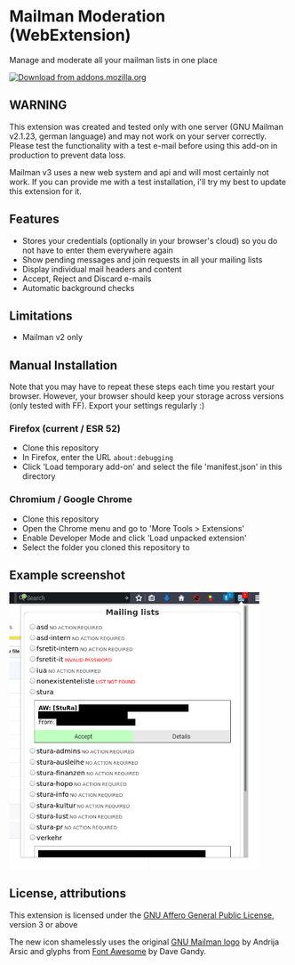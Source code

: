 # Mailman Moderation (WebExtension)
Manage and moderate all your mailman lists in one place

[![Download from addons.mozilla.org](https://addons.cdn.mozilla.net/static/img/addons-buttons/AMO-button_1.png)](https://addons.mozilla.org/firefox/addon/mailmanmod)

## WARNING
This extension was created and tested only with one server (GNU Mailman v2.1.23, german language)
and may not work on your server correctly. Please test the functionality with a test e-mail
before using this add-on in production to prevent data loss.

Mailman v3 uses a new web system and api and will most certainly not work. If you can provide me
with a test installation, i'll try my best to update this extension for it.


## Features
- Stores your credentials (optionally in your browser's cloud) so you do not have to enter them everywhere again
- Show pending messages and join requests in all your mailing lists
- Display individual mail headers and content
- Accept, Reject and Discard e-mails
- Automatic background checks


## Limitations
- Mailman v2 only


## Manual Installation
Note that you may have to repeat these steps each time you restart your browser. However, your browser should keep your storage across versions (only tested with FF). Export your settings regularly :)

### Firefox (current / ESR 52)
- Clone this repository
- In Firefox, enter the URL `about:debugging`
- Click 'Load temporary add-on' and select the file 'manifest.json' in this directory

### Chromium / Google Chrome
- Clone this repository
- Open the Chrome menu and go to 'More Tools > Extensions'
- Enable Developer Mode and click 'Load unpacked extension'
- Select the folder you cloned this repository to


## Example screenshot
<img title="Main panel example" src="images/screenshots/firefox-1.png" width="450px">


## License, attributions
This extension is licensed under the [GNU Affero General Public License](agpl-3.0.txt), version 3 or above

The new icon shamelessly uses the original [GNU Mailman logo](https://www.gnu.org/software/mailman/images/logo2010.svg) by Andrija Arsic and glyphs from [Font Awesome](http://fontawesome.io) by Dave Gandy.
